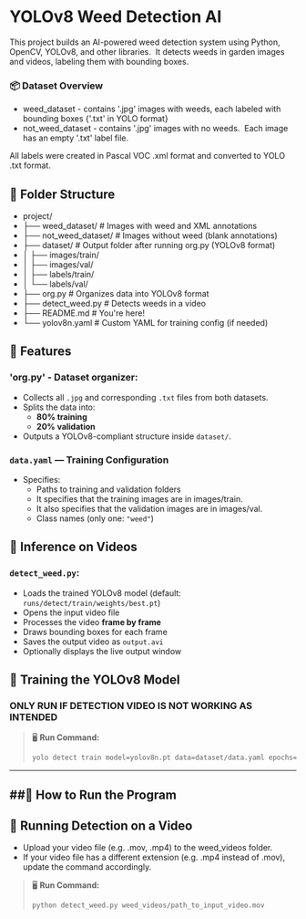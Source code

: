 # YOLOv8 Weed Detection AI

This project builds an AI-powered weed detection system using Python, OpenCV, YOLOv8, and other libraries.  It detects weeds in garden images and videos, labeling them with bounding boxes.

### 📦 Dataset Overview
- weed_dataset - contains '.jpg' images with weeds, each labeled with bounding boxes {'.txt' in YOLO format}
- not_weed_dataset - contains '.jpg' images with no weeds.  Each image has an empty '.txt' label file.        

All labels were created in Pascal VOC .xml format and converted to YOLO .txt format.

## 📁 Folder Structure

- project/
- ├── weed_dataset/ # Images with weed and XML annotations 
- ├── not_weed_dataset/ # Images without weed (blank annotations)
- ├── dataset/ # Output folder after running org.py (YOLOv8 format)
- │ ├── images/train/
- │ ├── images/val/
- │ ├── labels/train/
- │ └── labels/val/
- ├── org.py # Organizes data into YOLOv8 format
- ├── detect_weed.py # Detects weeds in a video
- ├── README.md # You're here!
- └── yolov8n.yaml # Custom YAML for training config (if needed)



## 🔧 Features

### 'org.py' - Dataset organizer:
- Collects all `.jpg` and corresponding `.txt` files from both datasets.
- Splits the data into:
  - **80% training**
  - **20% validation**
- Outputs a YOLOv8-compliant structure inside `dataset/`.

### `data.yaml` — Training Configuration
- Specifies:
  - Paths to training and validation folders
  - It specifies that the training images are in images/train.
  - It also specifies that the validation images are in images/val.
  - Class names (only one: `"weed"`)


## 🎥 Inference on Videos
### `detect_weed.py`:
- Loads the trained YOLOv8 model (default: `runs/detect/train/weights/best.pt`)
- Opens the input video file
- Processes the video **frame by frame**
- Draws bounding boxes for each frame
- Saves the output video as `output.avi`
- Optionally displays the live output window



## 🧠 Training the YOLOv8 Model
### ONLY RUN IF DETECTION VIDEO IS NOT WORKING AS INTENDED
> 🖥️ **Run Command:**
> ```bash
> yolo detect train model=yolov8n.pt data=dataset/data.yaml epochs=50 imgsz=640
> ```

---




##🚀 How to Run the Program
------------------------------------------------------------------------------------------------------
## 🧪 Running Detection on a Video
- Upload your video file (e.g. .mov, .mp4) to the weed_videos folder.
- If your video file has a different extension (e.g. .mp4 instead of .mov), update the command accordingly.
> 🖥️ **Run Command:**
> ```bash
> python detect_weed.py weed_videos/path_to_input_video.mov
> ```




